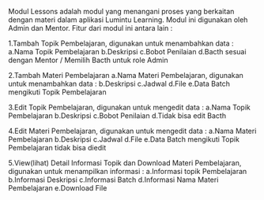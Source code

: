 Modul Lessons adalah modul yang menangani proses yang berkaitan dengan materi dalam aplikasi Lumintu Learning. Modul ini digunakan oleh Admin dan Mentor. Fitur dari modul ini antara lain :

1.Tambah Topik Pembelajaran, digunakan untuk menambahkan data :
  a.Nama Topik Pembelajaran
  b.Deskripsi
  c.Bobot Penilaian
  d.Bacth sesuai dengan Mentor / Memilih Bacth untuk role Admin

2.Tambah Materi Pembelajaran
  a.Nama Materi Pembelajaran, digunakan untuk menambahkan data :
  b.Deskripsi
  c.Jadwal 
  d.File
  e.Data Batch mengikuti Topik Pembelajaran

3.Edit Topik Pembelajaran, digunakan untuk mengedit data :
  a.Nama Topik Pembelajaran
  b.Deskripsi
  c.Bobot Penilaian
  d.Tidak bisa edit Bacth

4.Edit Materi Pembelajaran, digunakan untuk mengedit data :
  a.Nama Materi Pembelajaran
  b.Deskripsi
  c.Jadwal 
  d.File
  e.Data Batch mengikuti Topik Pembelajaran tidak bisa diedit

5.View(lihat) Detail Informasi Topik dan Download Materi Pembelajaran, digunakan untuk menampilkan informasi :
  a.Informasi topik Pembelajaran
  b.Informasi Deskripsi
  c.Informasi Batch
  d.Informasi Nama Materi Pembelajaran
  e.Download File 
